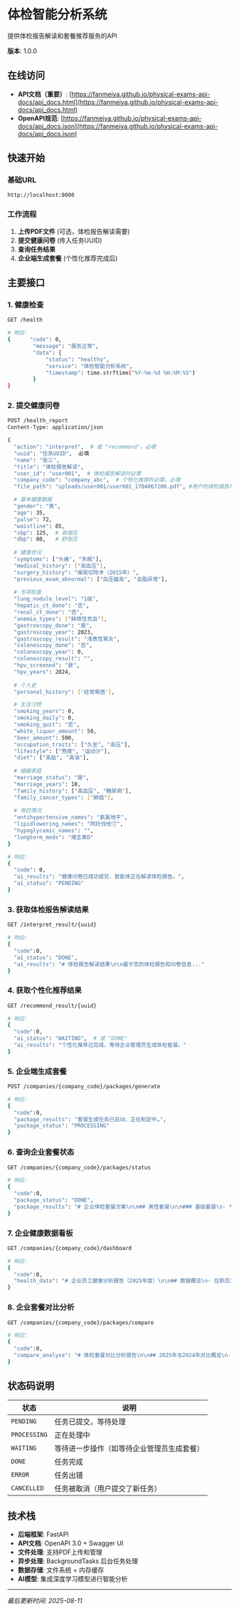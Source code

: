 # 体检智能分析系统

提供体检报告解读和套餐推荐服务的API

**版本**: 1.0.0

## 在线访问

- **API文档（重要）**: [https://fanmeiya.github.io/physical-exams-api-docs/api_docs.html](https://fanmeiya.github.io/physical-exams-api-docs/api_docs.html)
- **OpenAPI规范**: [https://fanmeiya.github.io/physical-exams-api-docs/api_docs.json](https://fanmeiya.github.io/physical-exams-api-docs/api_docs.json)

## 快速开始

### 基础URL
```
http://localhost:8000
```

### 工作流程

1. **上传PDF文件** (可选，体检报告解读需要)
2. **提交健康问卷** (传入任务UUID)
3. **查询任务结果**
4. **企业端生成套餐** (个性化推荐完成后)

## 主要接口


### 1. 健康检查
```bash
GET /health

# 响应:
{      "code": 0,
        "message": "服务正常",
        "data": {
            "status": "healthy",
            "service": "体检智能分析系统",
            "timestamp": time.strftime("%Y-%m-%d %H:%M:%S")
        }
}
```

### 2. 提交健康问卷
```bash
POST /health_report
Content-Type: application/json

{
  "action": "interpret",  # 或 "recommend"，必填
  "uuid": "任务UUID",  必填
  "name": "张三",
  "title": "体检报告解读",
  "user_id": "user001",  # 体检报告解读时必需
  "company_code": "company_abc",  # 个性化推荐时必需，必填
  "file_path": "uploads/user001/user001_1704067200.pdf", #用户的体检报告地址，体检报告解读需要

  # 基本健康数据
  "gender": "男",
  "age": 35,
  "pulse": 72,
  "waistline": 85,
  "sbp": 125,  # 收缩压
  "dbp": 80,   # 舒张压
  
  # 健康状况
  "symptoms": ["头痛", "失眠"],
  "medical_history": ["高血压"],
  "surgery_history": "阑尾切除术（2015年）",
  "previous_exam_abnormal": ["血压偏高", "血脂异常"],
  
  # 专项检查
  "lung_nodule_level": "1级",
  "hepatic_ct_done": "否",
  "renal_ct_done": "否",
  "anemia_types": ["缺铁性贫血"],
  "gastroscopy_done": "是",
  "gastroscopy_year": 2023,
  "gastroscopy_result": "浅表性胃炎",
  "colonoscopy_done": "否",
  "colonoscopy_year": 0,
  "colonoscopy_result": "",
  "hpv_screened": "是",
  "hpv_years": 2024,
  
  # 个人史
  "personal_history": ['经常喝酒'],

  # 生活习惯
  "smoking_years": 0,
  "smoking_daily": 0,
  "smoking_quit": "否",
  "white_liquor_amount": 50,
  "beer_amount": 500,
  "occupation_traits": ["久坐", "高压"],
  "lifestyle": ["熬夜", "运动少"],
  "diet": ["高盐", "高油"],
  
  # 婚姻家庭
  "marriage_status": "是",
  "marriage_years": 10,
  "family_history": ["高血压", "糖尿病"],
  "family_cancer_types": ["肺癌"],
  
  # 用药情况
  "antihypertensive_names": "氨氯地平",
  "lipidlowering_names": "阿托伐他汀",
  "hypoglycemic_names": "",
  "longterm_meds": "维生素D"
}

# 响应:
{
  "code": 0,
  "ai_results": "健康问卷已成功提交，智能体正在解读体检报告。",
  "ai_status": "PENDING"
}
```

### 3. 获取体检报告解读结果
```bash
GET /interpret_result/{uuid}

# 响应:
{
  "code":0,
  "ai_status": "DONE",
  "ai_results": "# 体检报告解读结果\n\n基于您的体检报告和问卷信息..."
}
```

### 4. 获取个性化推荐结果
```bash
GET /recommend_result/{uuid}

# 响应:
{
  "code":0,
  "ai_status": "WAITING",  # 或 "DONE"
  "ai_results": "个性化推荐已完成，等待企业管理员生成体检套餐。"
}
```

### 5. 企业端生成套餐
```bash
POST /companies/{company_code}/packages/generate

# 响应:
{
  "code":0,
  "package_results": "套餐生成任务已启动，正在制定中…",
  "package_status": "PROCESSING"
}
```

### 6. 查询企业套餐状态
```bash
GET /companies/{company_code}/packages/status

# 响应:
{
  "code":0,
  "package_status": "DONE",
  "package_results": "# 企业体检套餐方案\n\n## 男性套餐\n\n### 基础套餐\n- **适用人群：** 20人\n- **预估费用：** ¥800.00\n..."
}
```

### 7. 企业健康数据看板
```bash
GET /companies/{company_code}/dashboard

# 响应:
{
  "code":0,
  "health_data": "# 企业员工健康分析报告（2025年度）\n\n## 数据概览\n- 在职员工总数：待统计\n..."
}
```

### 8. 企业套餐对比分析
```bash
GET /companies/{company_code}/packages/compare

# 响应:
{
  "code":0,
  "compare_analyse": "# 体检套餐对比分析报告\n\n## 2025年与2024年对比概览\n- 整体套餐费用：待分析\n..."
}
```

## 状态码说明

| 状态 | 说明 |
|------|------|
| `PENDING` | 任务已提交，等待处理 |
| `PROCESSING` | 正在处理中 |
| `WAITING` | 等待进一步操作（如等待企业管理员生成套餐） |
| `DONE` | 任务完成 |
| `ERROR` | 任务出错 |
| `CANCELLED` | 任务被取消（用户提交了新任务） |

## 技术栈

- **后端框架**: FastAPI
- **API文档**: OpenAPI 3.0 + Swagger UI
- **文件处理**: 支持PDF上传和管理
- **异步处理**: BackgroundTasks 后台任务处理
- **数据存储**: 文件系统 + 内存缓存
- **AI模型**: 集成深度学习模型进行智能分析
---

*最后更新时间: 2025-08-11*

